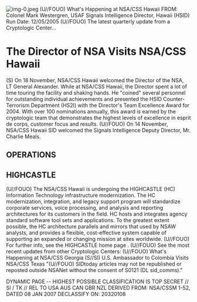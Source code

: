 ![img-0.jpeg](img-0.jpeg)
(U//FOUO) What's Happening at NSA/CSS Hawaii
FROM: Colonel Mark Westergren, USAF
Signals Intelligence Director, Hawaii (HSID)
Run Date: 12/05/2005
(U//FOUO) The latest quarterly update from a Cryptologic Center...

# The Director of NSA Visits NSA/CSS Hawaii 

(S) On 18 November, NSA/CSS Hawaii welcomed the Director of the NSA, LT General Alexander. While at NSA/CSS Hawaii, the Director spent a lot of time touring the facility and shaking hands. He "coined" several personnel for outstanding individual achievements and presented the HSID Counter-Terrorism Department (HS2I) with the Director's Team Excellence Award for 2004. With over 100 nominations annually, this award is earned by the cryptologic team that demonstrates the highest levels of excellence in esprit de corps, customer focus and results.
(U//FOUO) On 14 November, NSA/CSS Hawaii SID welcomed the Signals Intelligence Deputy Director, Mr. Charlie Meals.

## OPERATIONS

## HIGHCASTLE

(U//FOUO) The NSA/CSS Hawaii is undergoing the HIGHCASTLE (HC) Information Technology infrastructure modernization. The HC modernization, integration, and legacy support program will standardize corporate services, voice processing, and analysis and reporting architectures for its customers in the field. HC hosts and integrates agency standard software tool sets and applications. To the greatest extent possible, the HC architecture parallels and mirrors that used by NSAW analysts, and provides a flexible, cost-effective system capable of supporting an expanded or changing mission at sites worldwide.
(U//FOUO) For further info, see the HIGHCASTLE home page .
(U//FOUO) See the most recent updates from other Cryptologic Centers:
(U//FOUO) What's Happening at NSA/CSS Georgia
(S//SI) U.S. Ambassador to Colombia Visits NSA/CSS Texas
"(U//FOUO) SIDtoday articles may not be republished or reposted outside NSANet without the consent of S0121 (DL sid_comms)."

DYNAMIC PAGE -- HIGHEST POSSIBLE CLASSIFICATION IS
TOP SECRET // SI / TK // REL TO USA AUS CAN GBR NZL
DERIVED FROM: NSA/CSSM 1-52, DATED 08 JAN 2007 DECLASSIFY ON: 20320108
